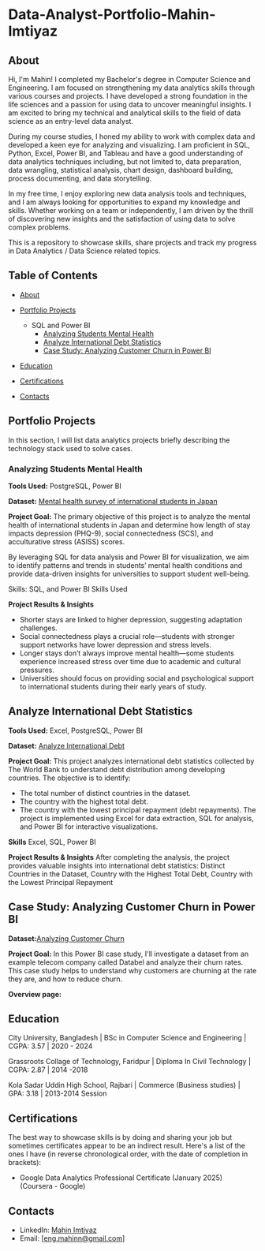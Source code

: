 # Data-Analyst-Portfolio-Mahin-Imtiyaz

## About
Hi, I'm Mahin! I completed my Bachelor's degree in Computer Science and Engineering. I am focused on strengthening my data analytics skills through various courses and projects. I have developed a strong foundation in the life sciences and a passion for using data to uncover meaningful insights. I am excited to bring my technical and analytical skills to the field of data science as an entry-level data analyst.

During my course studies, I honed my ability to work with complex data and developed a keen eye for analyzing and visualizing. I am proficient in SQL, Python, Excel, Power BI, and Tableau and have a good understanding of data analytics techniques including, but not limited to, data preparation, data wrangling, statistical analysis, chart design, dashboard building, process documenting, and data storytelling.

In my free time, I enjoy exploring new data analysis tools and techniques, and I am always looking for opportunities to expand my knowledge and skills. Whether working on a team or independently, I am driven by the thrill of discovering new insights and the satisfaction of using data to solve complex problems.

This is a repository to showcase skills, share projects and track my progress in Data Analytics / Data Science related topics.

## Table of Contents
- [About](https://github.com/mahiniaz/Data-Analyst-Portfolio-Mahin-Imtiyaz/blob/main/README.md#about)
- [Portfolio Projects](https://github.com/mahiniaz/Data-Analyst-Portfolio-Mahin-Imtiyaz/blob/main/README.md#portfolio-projects)
  
  - SQL and Power BI
     - [Analyzing Students Mental Health](https://github.com/mahiniaz/Data-Analyst-Portfolio-Mahin-Imtiyaz/blob/main/README.md#analyzing-students-mental-health)
     - [Analyze International Debt Statistics](https://github.com/mahiniaz/Data-Analyst-Portfolio-Mahin-Imtiyaz/blob/main/README.md#analyze-international-debt-statistics)
     - [Case Study: Analyzing Customer Churn in Power BI](https://github.com/mahiniaz/Data-Analyst-Portfolio-Mahin-Imtiyaz/blob/main/README.md#case-study:-analyzing-customerchurn-in-power-bi)
       
- [Education](https://github.com/mahiniaz/Data-Analyst-Portfolio-Mahin-Imtiyaz/blob/main/README.md#education)
- [Certifications](https://github.com/mahiniaz/Data-Analyst-Portfolio-Mahin-Imtiyaz/blob/main/README.md#certifications)
- [Contacts](https://github.com/mahiniaz/Data-Analyst-Portfolio-Mahin-Imtiyaz/blob/main/README.md#contacts)



## Portfolio Projects
In this section, I will list data analytics projects briefly describing the technology stack used to solve cases.

### Analyzing Students Mental Health
**Tools Used:** PostgreSQL, Power BI

**Dataset:** [Mental health survey of international students in Japan](https://github.com/mahiniaz/Analyzing-Students-Mental-Health)

**Project Goal:** The primary objective of this project is to analyze the mental health of international students in Japan and determine how length of stay impacts depression (PHQ-9), social connectedness (SCS), and acculturative stress (ASISS) scores.

By leveraging SQL for data analysis and Power BI for visualization, we aim to identify patterns and trends in students’ mental health conditions and provide data-driven insights for universities to support student well-being.

Skills: SQL, and Power BI Skills Used

**Project Results & Insights**
- Shorter stays are linked to higher depression, suggesting adaptation challenges.
- Social connectedness plays a crucial role—students with stronger support networks have lower depression and stress levels.
- Longer stays don’t always improve mental health—some students experience increased stress over time due to academic and cultural pressures.
- Universities should focus on providing social and psychological support to international students during their early years of study.


## Analyze International Debt Statistics
**Tools Used:** Excel, PostgreSQL, Power BI

**Dataset:** [Analyze International Debt](https://github.com/mahiniaz/Analyze-International-Debt)

**Project Goal:** This project analyzes international debt statistics collected by The World Bank to understand debt distribution among developing countries. The objective is to identify:

- The total number of distinct countries in the dataset.
- The country with the highest total debt.
- The country with the lowest principal repayment (debt repayments).
The project is implemented using Excel for data extraction, SQL for analysis, and Power BI for interactive visualizations.

**Skills** Excel, SQL, Power BI

**Project Results & Insights**
After completing the analysis, the project provides valuable insights into international debt statistics:
Distinct Countries in the Dataset, Country with the Highest Total Debt, Country with the Lowest Principal Repayment


## Case Study: Analyzing Customer Churn in Power BI

**Dataset:**[Analyzing Customer Churn](https://github.com/mahiniaz/customer-churn-analysis-power-bi/tree/main)

**Project Goal:** In this Power BI case study, I'll investigate a dataset from an example telecom company called Databel and analyze their churn rates. This case study helps to understand why customers are churning at the rate they are, and how to reduce churn.

**Overview page:**

## Education

City University, Bangladesh | BSc in Computer Science and Engineering | CGPA: 3.57 | 2020 - 2024

Grassroots Collage of Technology, Faridpur | Diploma In Civil Technology | CGPA: 2.87 | 2014 -2018

Kola Sadar Uddin High School, Rajbari | Commerce (Business studies) | GPA: 3.18 | 2013-2014 Session

## Certifications

The best way to showcase skills is by doing and sharing your job but sometimes certificates appear to be an indirect result. Here's a list of the ones I have (in reverse chronological order, with the date of completion in brackets):

- Google Data Analytics Professional Certificate (January 2025) (Coursera - Google)

## Contacts
- LinkedIn: [Mahin Imtiyaz](https://www.linkedin.com/in/mahin-imtiaz/)
- Email: [eng.mahinn@gmail.com]







